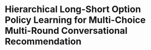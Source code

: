 # Hierarchical Long-Short Option Policy Learning for Multi-Choice Multi-Round Conversational Recommendation


